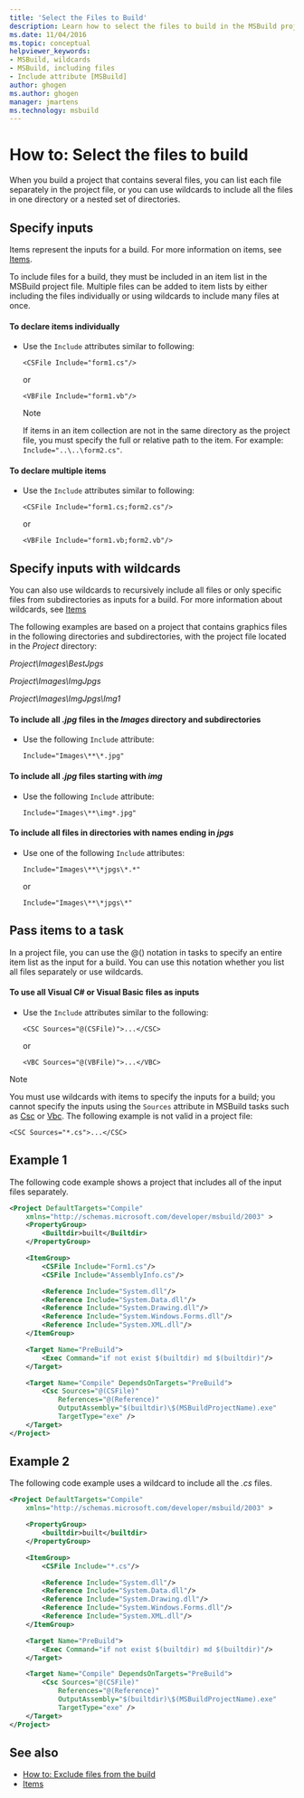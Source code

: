 ```yaml
---
title: 'Select the Files to Build'
description: Learn how to select the files to build in the MSBuild project file by listing each file separately or using wildcards.
ms.date: 11/04/2016
ms.topic: conceptual
helpviewer_keywords:
- MSBuild, wildcards
- MSBuild, including files
- Include attribute [MSBuild]
author: ghogen
ms.author: ghogen
manager: jmartens
ms.technology: msbuild
---
```

# How to: Select the files to build

When you build a project that contains several files, you can list each file separately in the project file, or you can use wildcards to include all the files in one directory or a nested set of directories.

## Specify inputs

Items represent the inputs for a build. For more information on items, see [Items](../msbuild/msbuild-items.md).

To include files for a build, they must be included in an item list in the MSBuild project file. Multiple files can be added to item lists by either including the files individually or using wildcards to include many files at once.

#### To declare items individually

- Use the `Include` attributes similar to following:

    `<CSFile Include="form1.cs"/>`

    or

    `<VBFile Include="form1.vb"/>`

    > [!NOTE]
    > If items in an item collection are not in the same directory as the project file, you must specify the full or relative path to the item. For example: `Include="..\..\form2.cs"`.

#### To declare multiple items

- Use the `Include` attributes similar to following:

    `<CSFile Include="form1.cs;form2.cs"/>`

    or

    `<VBFile Include="form1.vb;form2.vb"/>`

## Specify inputs with wildcards

You can also use wildcards to recursively include all files or only specific files from subdirectories as inputs for a build. For more information about wildcards, see [Items](../msbuild/msbuild-items.md)

The following examples are based on a project that contains graphics files in the following directories and subdirectories, with the project file located in the *Project* directory:

*Project\Images\BestJpgs*

*Project\Images\ImgJpgs*

*Project\Images\ImgJpgs\Img1*

#### To include all *.jpg* files in the *Images* directory and subdirectories

- Use the following `Include` attribute:

    `Include="Images\**\*.jpg"`

#### To include all *.jpg* files starting with *img*

- Use the following `Include` attribute:

    `Include="Images\**\img*.jpg"`

#### To include all files in directories with names ending in *jpgs*

- Use one of the following `Include` attributes:

    `Include="Images\**\*jpgs\*.*"`

    or

    `Include="Images\**\*jpgs\*"`

## Pass items to a task

In a project file, you can use the @() notation in tasks to specify an entire item list as the input for a build. You can use this notation whether you list all files separately or use wildcards.

#### To use all Visual C# or Visual Basic files as inputs

- Use the `Include` attributes similar to the following:

    `<CSC Sources="@(CSFile)">...</CSC>`

    or

    `<VBC Sources="@(VBFile)">...</VBC>`

> [!NOTE]
> You must use wildcards with items to specify the inputs for a build; you cannot specify the inputs using the `Sources` attribute in MSBuild tasks such as [Csc](../msbuild/csc-task.md) or [Vbc](../msbuild/vbc-task.md). The following example is not valid in a project file:
>
> `<CSC Sources="*.cs">...</CSC>`

## Example 1

The following code example shows a project that includes all of the input files separately.

```xml
<Project DefaultTargets="Compile"
    xmlns="http://schemas.microsoft.com/developer/msbuild/2003" >
    <PropertyGroup>
        <Builtdir>built</Builtdir>
    </PropertyGroup>

    <ItemGroup>
        <CSFile Include="Form1.cs"/>
        <CSFile Include="AssemblyInfo.cs"/>

        <Reference Include="System.dll"/>
        <Reference Include="System.Data.dll"/>
        <Reference Include="System.Drawing.dll"/>
        <Reference Include="System.Windows.Forms.dll"/>
        <Reference Include="System.XML.dll"/>
    </ItemGroup>

    <Target Name="PreBuild">
        <Exec Command="if not exist $(builtdir) md $(builtdir)"/>
    </Target>

    <Target Name="Compile" DependsOnTargets="PreBuild">
        <Csc Sources="@(CSFile)"
            References="@(Reference)"
            OutputAssembly="$(builtdir)\$(MSBuildProjectName).exe"
            TargetType="exe" />
    </Target>
</Project>
```

## Example 2

The following code example uses a wildcard to include all the *.cs* files.

```xml
<Project DefaultTargets="Compile"
    xmlns="http://schemas.microsoft.com/developer/msbuild/2003" >

    <PropertyGroup>
        <builtdir>built</builtdir>
    </PropertyGroup>

    <ItemGroup>
        <CSFile Include="*.cs"/>

        <Reference Include="System.dll"/>
        <Reference Include="System.Data.dll"/>
        <Reference Include="System.Drawing.dll"/>
        <Reference Include="System.Windows.Forms.dll"/>
        <Reference Include="System.XML.dll"/>
    </ItemGroup>

    <Target Name="PreBuild">
        <Exec Command="if not exist $(builtdir) md $(builtdir)"/>
    </Target>

    <Target Name="Compile" DependsOnTargets="PreBuild">
        <Csc Sources="@(CSFile)"
            References="@(Reference)"
            OutputAssembly="$(builtdir)\$(MSBuildProjectName).exe"
            TargetType="exe" />
    </Target>
</Project>
```

## See also

- [How to: Exclude files from the build](../msbuild/how-to-exclude-files-from-the-build.md)
- [Items](../msbuild/msbuild-items.md)

